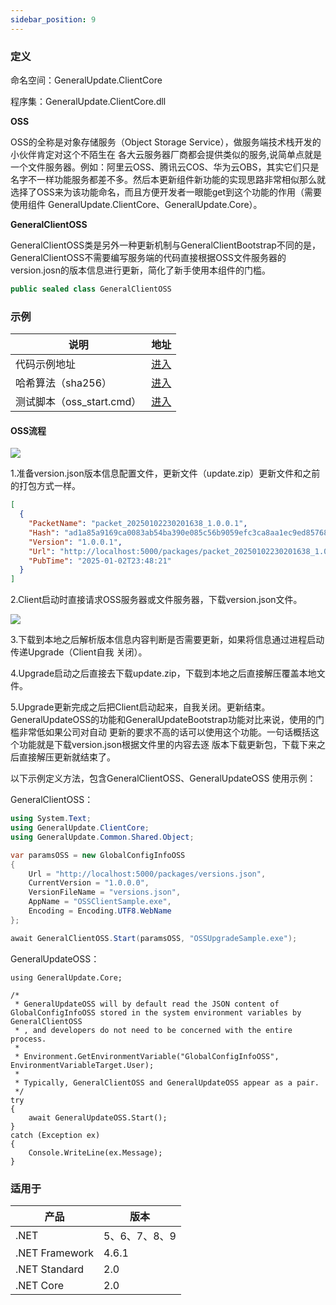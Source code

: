 ```yaml
---
sidebar_position: 9
---
```


### 定义

命名空间：GeneralUpdate.ClientCore

程序集：GeneralUpdate.ClientCore.dll



**OSS**

OSS的全称是对象存储服务（Object Storage Service），做服务端技术栈开发的小伙伴肯定对这个不陌生在 各大云服务器厂商都会提供类似的服务,说简单点就是一个文件服务器。例如：阿里云OSS、腾讯云COS、华为云OBS，其实它们只是名字不一样功能服务都差不多。然后本更新组件新功能的实现思路非常相似那么就 选择了OSS来为该功能命名，而且方便开发者一眼能get到这个功能的作用（需要使用组件 GeneralUpdate.ClientCore、GeneralUpdate.Core）。



**GeneralClientOSS**

GeneralClientOSS类是另外一种更新机制与GeneralClientBootstrap不同的是，GeneralClientOSS不需要编写服务端的代码直接根据OSS文件服务器的version.josn的版本信息进行更新，简化了新手使用本组件的门槛。

```c#
public sealed class GeneralClientOSS
```



### 示例

| 说明                      | 地址                                                         |
| ------------------------- | ------------------------------------------------------------ |
| 代码示例地址              | [进入](https://github.com/GeneralLibrary/GeneralUpdate-Samples/tree/main/src/OSS) |
| 哈希算法（sha256）        | [进入](https://github.com/GeneralLibrary/GeneralUpdate/blob/master/src/c%23/GeneralUpdate.Core/Pipeline/HashMiddleware.cs) |
| 测试脚本（oss_start.cmd） | [进入](https://github.com/GeneralLibrary/GeneralUpdate-Samples/tree/main/src) |



#### OSS流程

![](imgs/oss_flow.png)

1.准备version.json版本信息配置文件，更新文件（update.zip）更新文件和之前的打包方式一样。

```json
[
  {
    "PacketName": "packet_20250102230201638_1.0.0.1",
    "Hash": "ad1a85a9169ca0083ab54ba390e085c56b9059efc3ca8aa1ec9ed857683cc4b1",
    "Version": "1.0.0.1",
    "Url": "http://localhost:5000/packages/packet_20250102230201638_1.0.0.1.zip",
    "PubTime": "2025-01-02T23:48:21"
  }
]
```

2.Client启动时直接请求OSS服务器或文件服务器，下载version.json文件。 

![](imgs/oss_util.png)

3.下载到本地之后解析版本信息内容判断是否需要更新，如果将信息通过进程启动传递Upgrade（Client自我 关闭）。 

4.Upgrade启动之后直接去下载update.zip，下载到本地之后直接解压覆盖本地文件。 

5.Upgrade更新完成之后把Client启动起来，自我关闭。更新结束。 GeneralUpdateOSS的功能和GeneralUpdateBootstrap功能对比来说，使用的门槛非常低如果公司对自动 更新的要求不高的话可以使用这个功能。一句话概括这个功能就是下载version.json根据文件里的内容去逐 版本下载更新包，下载下来之后直接解压更新就结束了。



以下示例定义方法，包含GeneralClientOSS、GeneralUpdateOSS 使用示例：

GeneralClientOSS：

```c#
using System.Text;
using GeneralUpdate.ClientCore;
using GeneralUpdate.Common.Shared.Object;

var paramsOSS = new GlobalConfigInfoOSS
{
    Url = "http://localhost:5000/packages/versions.json",
    CurrentVersion = "1.0.0.0",
    VersionFileName = "versions.json",
    AppName = "OSSClientSample.exe",
    Encoding = Encoding.UTF8.WebName
};

await GeneralClientOSS.Start(paramsOSS, "OSSUpgradeSample.exe");
```



GeneralUpdateOSS：

```
using GeneralUpdate.Core;

/*
 * GeneralUpdateOSS will by default read the JSON content of GlobalConfigInfoOSS stored in the system environment variables by GeneralClientOSS
 * , and developers do not need to be concerned with the entire process.
 * 
 * Environment.GetEnvironmentVariable("GlobalConfigInfoOSS", EnvironmentVariableTarget.User);
 * 
 * Typically, GeneralClientOSS and GeneralUpdateOSS appear as a pair.
 */
try
{
    await GeneralUpdateOSS.Start();
}
catch (Exception ex)
{
    Console.WriteLine(ex.Message);
}
```



### 适用于

| 产品           | 版本          |
| -------------- | ------------- |
| .NET           | 5、6、7、8、9 |
| .NET Framework | 4.6.1         |
| .NET Standard  | 2.0           |
| .NET Core      | 2.0           |